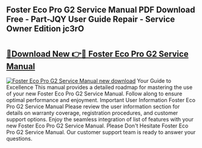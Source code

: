 ## Foster Eco Pro G2 Service Manual PDF Download Free - Part-JQY User Guide Repair - Service Owner Edition jc3rO

# <h2><a href="http://cf10178.oget.top/?id=Foster+Eco+Pro+G2+Service+Manual">🔗Download New 👉🔴 Foster Eco Pro G2 Service Manual</a></h2>

[![Foster Eco Pro G2 Service Manual new download](https://i.imgur.com/5g1atiW.png)](http://cf10178.oget.top/?id=Foster+Eco+Pro+G2+Service+Manual)
Your Guide to Excellence This manual provides a detailed roadmap for mastering the use of your new Foster Eco Pro G2 Service Manual. Follow along to ensure optimal performance and enjoyment. Important User Information Foster Eco Pro G2 Service Manual Please review the user information section for details on warranty coverage, registration procedures, and customer support options. Enjoy the seamless integration of list of features with your new Foster Eco Pro G2 Service Manual. Please Don't Hesitate Foster Eco Pro G2 Service Manual. Our customer support team is ready to answer your questions.
